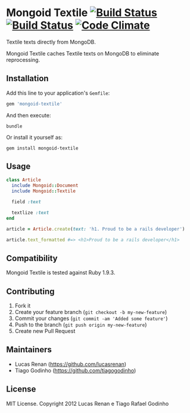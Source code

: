 # Mongoid Textile [![Build Status](https://secure.travis-ci.org/tiagogodinho/mongoid-textile.png)](http://travis-ci.org/tiagogodinho/mongoid-textile) [![Build Status](https://gemnasium.com/tiagogodinho/mongoid-textile.png)](http://gemnasium.com/tiagogodinho/mongoid-textile) [![Code Climate](https://codeclimate.com/github/tiagogodinho/mongoid-textile.png)](https://codeclimate.com/github/tiagogodinho/mongoid-textile)

Textile texts directly from MongoDB.

Mongoid Textile caches Textile texts on MongoDB to eliminate reprocessing.

## Installation

Add this line to your application's `Gemfile`:

``` ruby
gem 'mongoid-textile'
```

And then execute:

``` terminal
bundle
```

Or install it yourself as:

``` terminal
gem install mongoid-textile
```

## Usage

``` ruby
class Article
  include Mongoid::Document
  include Mongoid::Textile

  field :text

  textlize :text
end

article = Article.create(text: 'h1. Proud to be a rails developer')

article.text_formatted #=> <h1>Proud to be a rails developer</h1>
```

## Compatibility

Mongoid Textile is tested against Ruby 1.9.3.

## Contributing

1. Fork it
2. Create your feature branch (`git checkout -b my-new-feature`)
3. Commit your changes (`git commit -am 'Added some feature'`)
4. Push to the branch (`git push origin my-new-feature`)
5. Create new Pull Request

## Maintainers

* Lucas Renan (https://github.com/lucasrenan)
* Tiago Godinho (https://github.com/tiagogodinho)

## License

MIT License. Copyright 2012 Lucas Renan e Tiago Rafael Godinho
